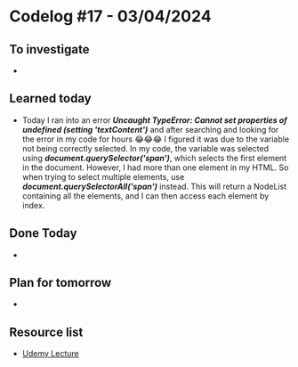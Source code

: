 # Codelog #17 - 03/04/2024


## To investigate
- 



## Learned today
- Today I ran into an error ***Uncaught TypeError: Cannot set properties of undefined (setting 'textContent')*** and after searching and looking for the error in my code for hours 😂😂😂 I figured it was due to the variable not being correctly selected. In my code, the variable was selected using ***document.querySelector('span')***, which selects the first <span> element in the document. However, I had more than one <span> element in my HTML. So when trying to select multiple <span> elements, use ***document.querySelectorAll('span')*** instead. This will return a NodeList containing all the <span> elements, and I can then access each element by index.










## Done Today
-  




## Plan for tomorrow
- 



## Resource list
- [Udemy Lecture](https://www.udemy.com/course/javascript-web-projects-to-build-your-portfolio-resume/learn/lecture/22188502#overview)
